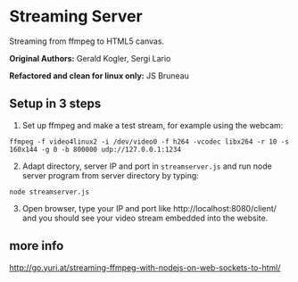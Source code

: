 # Streaming Server
Streaming from ffmpeg to HTML5 canvas.

**Original Authors:** Gerald Kogler, Sergi Lario

**Refactored and clean for linux only:** JS Bruneau


## Setup in 3 steps

1. Set up ffmpeg and make a test stream, for example using the webcam:

`ffmpeg -f video4linux2 -i /dev/video0 -f h264 -vcodec libx264 -r 10 -s 160x144 -g 0 -b 800000 udp://127.0.0.1:1234`

2. Adapt directory, server IP and port in `streamserver.js` and run node server program from server directory by typing:

`node streamserver.js`

3. Open browser, type your IP and port like http://localhost:8080/client/ and you should see your video stream embedded into the website.

## more info

http://go.yuri.at/streaming-ffmpeg-with-nodejs-on-web-sockets-to-html/
